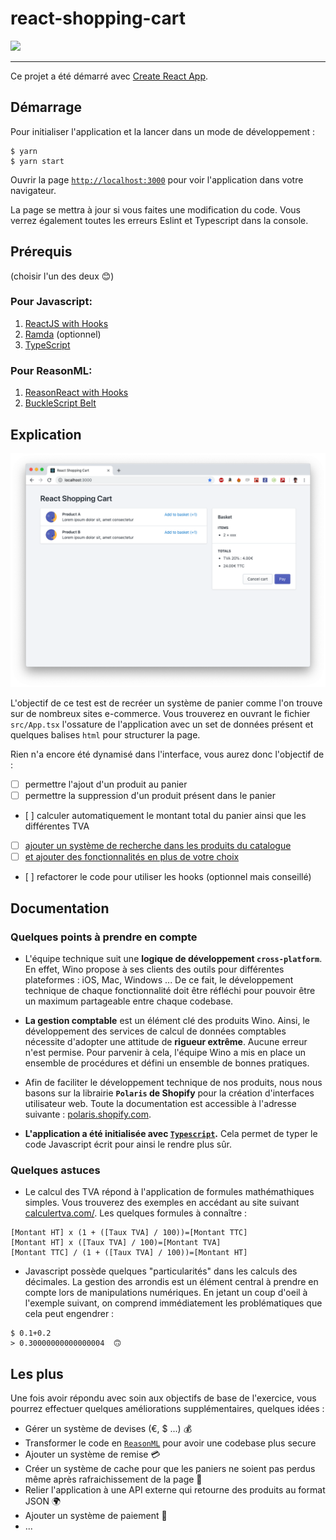 # react-shopping-cart

![](https://i.giphy.com/media/fyWfYThjb0Mpy/giphy.webp)

---

Ce projet a été démarré avec [Create React App](https://github.com/facebook/create-react-app).

## Démarrage

Pour initialiser l'application et la lancer dans un mode de développement :

```shell
$ yarn 
$ yarn start
```

Ouvrir la page [`http://localhost:3000`](http://localhost:3000) pour voir l'application dans votre navigateur.

La page se mettra à jour si vous faites une modification du code. Vous verrez également toutes les erreurs Eslint et Typescript dans la console.


## Prérequis

(choisir l'un des deux 😊)

### Pour Javascript:

1. [ReactJS with Hooks](https://reactjs.org/)
2. [Ramda](https://ramdajs.com) (optionnel)
3. [TypeScript](https://www.typescriptlang.org/)
 
### Pour ReasonML:

1. [ReasonReact with Hooks](https://reasonml.github.io/reason-react/)
2. [BuckleScript Belt](https://bucklescript.github.io/bucklescript/api/Belt.html)

## Explication

![React Shopping Cart](public/demo.png)

L'objectif de ce test est de recréer un système de panier comme l'on trouve sur de nombreux sites e-commerce. Vous trouverez en ouvrant le fichier `src/App.tsx` l'ossature de l'application avec un set de données présent et quelques balises `html` pour structurer la page.

Rien n'a encore été dynamisé dans l'interface, vous aurez donc l'objectif de :
* [ ] permettre l'ajout d'un produit au panier
* [ ] permettre la suppression d'un produit présent dans le panier
* [ ] calculer automatiquement le montant total du panier ainsi que les différentes TVA
* [ ] [ajouter un système de recherche dans les produits du catalogue](https://polaris.shopify.com/components/lists-and-tables/resource-list#all-examples)
* [ ] [et ajouter des fonctionnalités en plus de votre choix](#user-content-les-plus)
* [ ] refactorer le code pour utiliser les hooks (optionnel mais conseillé)

## Documentation

### Quelques points à prendre en compte

* L'équipe technique suit une **logique de développement `cross-platform`**. En effet, Wino propose à ses clients des outils pour différentes plateformes : iOS, Mac, Windows ... De ce fait, le développement technique de chaque fonctionnalité doit être réfléchi pour pouvoir être un maximum partageable entre chaque codebase.

* **La gestion comptable** est un élément clé des produits Wino. Ainsi, le développement des services de calcul de données comptables nécessite d'adopter une attitude de **rigueur extrême**. Aucune erreur n'est permise. Pour parvenir à cela, l'équipe Wino a mis en place un ensemble de procédures et défini un ensemble de bonnes pratiques.

* Afin de faciliter le développement technique de nos produits, nous nous basons sur la librairie **`Polaris` de Shopify** pour la création d'interfaces utilisateur web. Toute la documentation est accessible à l'adresse suivante : [polaris.shopify.com](https://polaris.shopify.com).

* **L'application a été initialisée avec [`Typescript`](https://www.typescriptlang.org/).** Cela permet de typer le code Javascript écrit pour ainsi le rendre plus sûr.

### Quelques astuces

* Le calcul des TVA répond à l'application de formules mathémathiques simples. Vous trouverez des exemples en accédant au site suivant [calculertva.com/](http://www.calculertva.com/). Les quelques formules à connaître :
```
[Montant HT] x (1 + ([Taux TVA] / 100))=[Montant TTC] 
[Montant HT] x ([Taux TVA] / 100)=[Montant TVA] 
[Montant TTC] / (1 + ([Taux TVA] / 100))=[Montant HT] 
```

* Javascript possède quelques "particularités" dans les calculs des décimales. La gestion des arrondis est un élément central à prendre en compte lors de manipulations numériques. En jetant un coup d'oeil à l'exemple suivant, on comprend immédiatement les problématiques que cela peut engendrer :
```
$ 0.1+0.2
> 0.30000000000000004  🙃
```

## Les plus

Une fois avoir répondu avec soin aux objectifs de base de l'exercice, vous pourrez effectuer quelques améliorations supplémentaires, quelques idées :
* Gérer un système de devises (€, $ ...) 💰
* Transformer le code en [`ReasonML`](https://reasonml.github.io) pour avoir une codebase plus secure
* Ajouter un système de remise 💳
* Créer un système de cache pour que les paniers ne soient pas perdus même après rafraichissement de la page 💾
* Relier l'application à une API externe qui retourne des produits au format JSON 🌍
* Ajouter un système de paiement 💸
* ...
